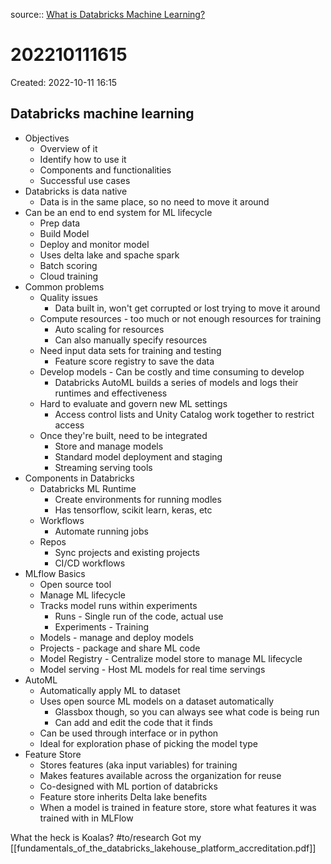 source:: [What is Databricks Machine Learning?](https://customer-academy.databricks.com/learn/course/418/what-is-databricks-machine-learning;lp=10)

# 202210111615
Created: 2022-10-11 16:15

## Databricks machine learning
- Objectives
	- Overview of it
	- Identify how to use it
	- Components and functionalities
	- Successful use cases
- Databricks is data native
	- Data is in the same place, so no need to move it around
- Can be an end to end system for ML lifecycle
	- Prep data
	- Build Model
	- Deploy and monitor model
	- Uses delta lake and spache spark
	- Batch scoring
	- Cloud training
- Common problems
	- Quality issues
		- Data built in, won't get corrupted or lost trying to move it around
	- Compute resources - too much or not enough resources for training
		- Auto scaling for resources
		- Can also manually specify resources
	- Need input data sets for training and testing
		- Feature score registry to save the data
	- Develop models - Can be costly and time consuming to develop
		- Databricks AutoML builds a series of models and logs their runtimes and effectiveness
	- Hard to evaluate and govern new ML settings
		- Access control lists and Unity Catalog work together to restrict access
	- Once they're built, need to be integrated
		- Store and manage models
		- Standard model deployment and staging 
		- Streaming serving tools
- Components in Databricks
	- Databricks ML Runtime
		- Create environments for running modles
		- Has tensorflow, scikit learn, keras, etc
	- Workflows
		- Automate running jobs
	- Repos
		- Sync projects and existing projects
		- CI/CD workflows
- MLflow Basics
	- Open source tool
	- Manage ML lifecycle
	- Tracks model runs within experiments
		- Runs - Single run of the code, actual use
		- Experiments - Training
	- Models - manage and deploy models
	- Projects - package and share ML code
	- Model Registry - Centralize model store to manage ML lifecycle
	- Model serving - Host ML models for real time servings
- AutoML
	- Automatically apply ML to dataset
	- Uses open source ML models on a dataset automatically
		- Glassbox though, so you can always see what code is being run
		- Can add and edit the code that it finds
	- Can be used through interface or in python
	- Ideal for exploration phase of picking the model type
- Feature Store
	- Stores features (aka input variables) for training
	- Makes features available across the organization for reuse
	- Co-designed with ML portion of databricks
	- Feature store inherits Delta lake benefits
	- When a model is trained in feature store, store what features it was trained with in MLFlow

What the heck is Koalas? #to/research 
Got my [[fundamentals_of_the_databricks_lakehouse_platform_accreditation.pdf]]